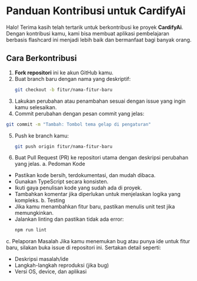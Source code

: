 # Panduan Kontribusi untuk CardifyAi

Halo! Terima kasih telah tertarik untuk berkontribusi ke proyek **CardifyAi**. Dengan kontribusi kamu, kami bisa membuat aplikasi pembelajaran berbasis flashcard ini menjadi lebih baik dan bermanfaat bagi banyak orang.

## Cara Berkontribusi

1. **Fork repositori** ini ke akun GitHub kamu.
2. Buat branch baru dengan nama yang deskriptif:
   ```bash
   git checkout -b fitur/nama-fitur-baru
   ```
3. Lakukan perubahan atau penambahan sesuai dengan issue yang ingin kamu selesaikan.
4. Commit perubahan dengan pesan commit yang jelas:
  ```bash
  git commit -m "Tambah: Tombol tema gelap di pengaturan"
  ```
5. Push ke branch kamu:
   ```bash
   git push origin fitur/nama-fitur-baru
   ```
6. Buat Pull Request (PR) ke repositori utama dengan deskripsi perubahan yang jelas.
a. Pedoman Kode
- Pastikan kode bersih, terdokumentasi, dan mudah dibaca.
- Gunakan TypeScript secara konsisten.
- Ikuti gaya penulisan kode yang sudah ada di proyek.
- Tambahkan komentar jika diperlukan untuk menjelaskan logika yang kompleks.
b. Testing
- Jika kamu menambahkan fitur baru, pastikan menulis unit test jika memungkinkan.
- Jalankan linting dan pastikan tidak ada error:
   ```bash
  npm run lint
   ```
c. Pelaporan Masalah
Jika kamu menemukan bug atau punya ide untuk fitur baru, silakan buka issue di repositori ini. Sertakan detail seperti:
- Deskripsi masalah/ide
- Langkah-langkah reproduksi (jika bug)
- Versi OS, device, dan aplikasi
